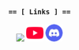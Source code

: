 [![]()]()
![]()

<h3><p align="center"><code>== [ Links ] ==</code></p></h3>
<p align="center">
    <a href="https://agzam4.github.io/Agzam4_/"><img src="https://agzam4.github.io/Agzam4_/favicon.ico" width="35"></a>
    <a href="https://www.youtube.com/@agzam4"><img src="./youtube.png" width="35"></a>
    <a href="https://discordapp.com/users/962346067909836821"><img src="./discord.png" width="35"></a>
</p>

<!--# [Site](https://agzam4.github.io/Agzam4_/)
![GitHub followers](https://img.shields.io/github/followers/agzam4?color=999&logo=github&style=for-the-badge) &#8291; &#8291; &#8291;
![JAVA](https://img.shields.io/badge/-JAVA-FF9000?style=for-the-badge&logo=java) &#8291;
![JS](https://img.shields.io/badge/-Javascript-FFEE00?style=for-the-badge&logo=Javascript&logoColor=333)
![CPP](https://img.shields.io/badge/-C++-6600FF?style=for-the-badge)

### In progress:
##### > https://github.com/Agzam4/writing-handwriting

##### > https://github.com/Agzam4/physics-ru



![](https://github-readme-stats.vercel.app/api?username=agzam4&show_icons=true&theme=dark&title_color=00FFB4&text_color=999&icon_color=00FF5D&border_color=EEE)

![](https://github-readme-stats.vercel.app/api/top-langs/?username=agzam4&langs_count=3&theme=dark&title_color=FFF)
# Recommended projects:
[![](https://repository-images.githubusercontent.com/444322714/561fe8f8-e198-44cc-bf00-1871ba747d15)](https://github.com/Agzam4/Dungeon-Lost-pyramid)

![GitHub release (latest by date)](https://img.shields.io/github/v/release/agzam4/Dungeon-Lost-pyramid?color=9000FF&style=for-the-badge)
![GitHub all releases](https://img.shields.io/github/downloads/agzam4/Dungeon-Lost-pyramid/total?color=0090FF&style=for-the-badge)
![GitHub Repo stars](https://img.shields.io/github/stars/agzam4/Dungeon-Lost-pyramid?color=FFE572&style=for-the-badge)
***
[![](https://github.com/Agzam4/Lights-Balls/blob/main/background.png?raw=true)](https://github.com/Agzam4/Lights-Balls)

![GitHub release (latest by date)](https://img.shields.io/github/v/release/agzam4/Lights-Balls?color=9000FF&style=for-the-badge)
![GitHub all releases](https://img.shields.io/github/downloads/agzam4/Lights-Balls/total?color=0090FF&style=for-the-badge)
![GitHub Repo stars](https://img.shields.io/github/stars/agzam4/Lights-Balls?color=FFE572&style=for-the-badge)
***
[![](https://repository-images.githubusercontent.com/427095683/8e892787-efe0-47cf-aa43-48add8fc2239)](https://github.com/Agzam4/The-Light-2-Plus-Plus)

![GitHub release (latest by date)](https://img.shields.io/github/v/release/agzam4/The-Light-2-Plus-Plus?color=9000FF&style=for-the-badge)
![GitHub all releases](https://img.shields.io/github/downloads/agzam4/The-Light-2-Plus-Plus/total?color=0090FF&style=for-the-badge)
![GitHub Repo stars](https://img.shields.io/github/stars/agzam4/The-Light-2-Plus-Plus?color=FFE572&style=for-the-badge)
***
[![](https://repository-images.githubusercontent.com/374747355/f95abde4-505a-4a2f-be1f-e23e130a9fac)](https://github.com/Agzam4/Dungeon-Underground-traps)

![GitHub release (latest by date)](https://img.shields.io/github/v/release/agzam4/Dungeon-Underground-traps?color=9000FF&style=for-the-badge)
![GitHub all releases](https://img.shields.io/github/downloads/agzam4/Dungeon-Underground-traps/total?color=0090FF&style=for-the-badge)
![GitHub Repo stars](https://img.shields.io/github/stars/agzam4/Dungeon-Underground-traps?color=FFE572&style=for-the-badge)
***

### [More projects](https://github.com/Agzam4/Agzam4/wiki)
-->
<!--
**Agzam4/Agzam4** is a ✨ _special_ ✨ repository because its `README.md` (this file) appears on your GitHub profile.

Here are some ideas to get you started:

- 🔭 I’m currently working on ...
- 🌱 I’m currently learning ...
- 👯 I’m looking to collaborate on ...
- 🤔 I’m looking for help with ...
- 💬 Ask me about ...
- 📫 How to reach me: ...
- 😄 Pronouns: ...
- ⚡ Fun fact: ...
-->
